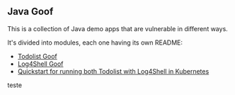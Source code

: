 ## Java Goof

This is a collection of Java demo apps that are vulnerable in different ways.

It's divided into modules, each one having its own README:

* [Todolist Goof](todolist-goof/README.md)
* [Log4Shell Goof](log4shell-goof/README.md)
* [Quickstart for running both Todolist with Log4Shell in Kubernetes](README-K8S.md)

teste